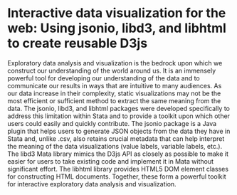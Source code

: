 # Interactive data visualization for the web: Using jsonio, libd3, and libhtml to create reusable D3js

Exploratory data analysis and visualization is the bedrock upon which we construct our understanding of the world around us. It is an immensely powerful tool for developing our understanding of the data and to communicate our results in ways that are intuitive to many audiences. As our data increase in their complexity, static visualizations may not be the most efficient or sufficient method to extract the same meaning from the data. The jsonio, libd3, and libhtml packages were developed specifically to address this limitation within Stata and to provide a toolkit upon which other users could easily and quickly contribute. The jsonio package is a Java plugin that helps users to generate JSON objects from the data they have in Stata and, unlike .csv, also retains crucial metadata that can help interpret the meaning of the data visualizations (value labels, variable labels, etc.). The libd3 Mata library mimics the D3js API as closely as possible to make it easier for users to take existing code and implement it in Mata without significant effort. The libhtml library provides HTML5 DOM element classes for constructing HTML documents. Together, these form a powerful toolkit for interactive exploratory data analysis and visualization.

